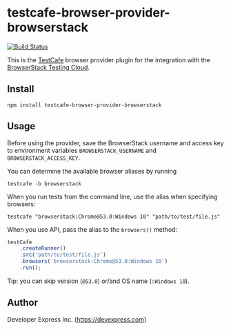 # testcafe-browser-provider-browserstack
[![Build Status](https://travis-ci.org/DevExpress/testcafe-browser-provider-browserstack.svg)](https://travis-ci.org/DevExpress/testcafe-browser-provider-browserstack)

This is the [TestCafe](http://devexpress.github.io/testcafe) browser provider plugin for the integration with the [BrowserStack Testing Cloud](https://browserstack.com/).

## Install

```
npm install testcafe-browser-provider-browserstack
```

## Usage
Before using the provider, save the BrowserStack username and access key to environment variables `BROWSERSTACK_USERNAME` and `BROWSERSTACK_ACCESS_KEY`.

You can determine the available browser aliases by running
```
testcafe -b browserstack
```

When you run tests from the command line, use the alias when specifying browsers:

```
testcafe "browserstack:Chrome@53.0:Windows 10" "path/to/test/file.js"
```


When you use API, pass the alias to the `browsers()` method:

```js
testCafe
    .createRunner()
    .src('path/to/test/file.js')
    .browsers('browserstack:Chrome@53.0:Windows 10')
    .run();
```

Tip: you can skip version (`@53.0`) or/and OS name (`:Windows 10`).

## Author
Developer Express Inc. (https://devexpress.com)

